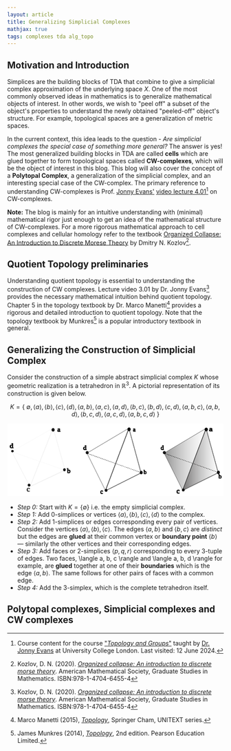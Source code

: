 ```yaml
---
layout: article
title: Generalizing Simplicial Complexes 
mathjax: true
tags: complexes tda alg_topo
---
```


## Motivation and Introduction
Simplices are the building blocks of TDA that combine to give a simplicial complex approximation of the underlying space $X$. One of the most commonly observed ideas in mathematics is to generalize mathematical objects of interest. In other words, we wish to "peel off" a subset of the object's properties to understand the newly obtained "peeled-off" object's structure. For example, topological spaces are a generalization of metric spaces. 

In the current context, this idea leads to the question - *Are simplicial complexes the special case of something more general?* The answer is yes! The most generalized building blocks in TDA are called **cells** which are glued together to form topological spaces called **CW-complexes**, which will be the object of interest in this blog. This blog will also cover the concept of a **Polytopal Complex**, a generalization of the simplicial complex, and an interesting special case of the CW-complex. The primary reference to understanding CW-complexes is Prof. [Jonny Evans'](http://jde27.uk/) [video lecture 4.01](https://www.homepages.ucl.ac.uk/~ucahjde/tg/html/cw-01.html)[^1] on CW-complexes.

**Note:** The blog is mainly for an intuitive understanding with (minimal) mathematical rigor just enough to get an idea of the mathematical structure of CW-complexes. For a more rigorous mathematical approach to cell complexes and cellular homology refer to the textbook [Organized Collapse: An Introduction to Discrete Morese Theory](https://www.maa.org/press/maa-reviews/organized-collapse-an-introduction-to-discrete-morse-theory) by Dmitry N. Kozlov[^2].

## Quotient Topology preliminaries
Understanding quotient topology is essential to understanding the construction of CW complexes. Lecture video 3.01 by Dr. Jonny Evans[^2] provides the necessary mathematical intuition behind quotient topology. Chapter 5 in the topology textbook by Dr. Marco Manetti[^3] provides a rigorous and detailed introduction to quotient topology. Note that the topology textbook by Munkres[^4] is a popular introductory textbook in general.


## Generalizing the Construction of Simplicial Complex
Consider the construction of a simple abstract simplicial complex $K$ whose geometric realization is a tetrahedron in $\mathbb{R}^3$. A pictorial representation of its construction is given below.

 $$
 K = \left \lbrace \  \emptyset, \langle a \rangle, \langle b \rangle, \langle c \rangle, \langle d \rangle, \langle a,b \rangle, \langle a,c \rangle, \langle a,d \rangle, \langle b,c \rangle, \langle b,d \rangle, \langle c,d \rangle, \langle a,b,c \rangle, \langle a,b,d \rangle, \langle b,c,d \rangle, \langle a,c,d \rangle, \langle a,b,c,d \rangle  \ \right \rbrace
 $$

![tetrahedron](/images/drawing_tetra_2.svg)

* *Step 0:* Start with $K = \{ \emptyset \}$ i.e. the empty simplicial complex.
* *Step 1:* Add 0-simplices or vertices $\langle a \rangle, \langle b \rangle, \langle c \rangle, \langle d \rangle$ to the complex.
* *Step 2:* Add $1$-simplices or edges corresponding every pair of vertices. Consider the vertices $\langle a \rangle, \langle b \rangle, \langle c \rangle$. The edges $\langle a,b \rangle$ and $\langle b,c \rangle$ are *distinct* but the edges are **glued** at their common vertex or **boundary point** $\langle b \rangle$ — similarly the other vertices and their corresponding edges.
* *Step 3:* Add faces or 2-simplices $\langle p, q, r \rangle$ corresponding to every $3$-tuple of edges. Two faces, \langle a, b, c \rangle and \langle a, b, d \rangle for example, are **glued** together at one of their **boundaries** which is the edge $\langle a, b \rangle$. The same follows for other pairs of faces with a common edge.
* *Step 4:* Add the 3-simplex, which is the complete tetrahedron itself.


## Polytopal complexes, Simplicial complexes and CW complexes



[^1]: Course content for the course ["_Topology and Groups_"](https://www.homepages.ucl.ac.uk/~ucahjde/tg/html/index.html) taught by [Dr. Jonny Evans](https://www.homepages.ucl.ac.uk/~ucahjde/tg/html/index.html) at University College London. Last visited: 12 June 2024.
[^2]: Kozlov, D. N. (2020). [_Organized collapse: An introduction to discrete morse theory_](https://maa.org/press/maa-reviews/organized-collapse-an-introduction-to-discrete-morse-theory). American Mathematical Society, Graduate Studies in Mathematics. ISBN:978-1-4704-6455-4
[^3]: Marco Manetti (2015), [_Topology_](https://doi.org/10.1007/978-3-319-16958-3), Springer Cham, UNITEXT series.
[^4]: James Munkres (2014), [_Topology_](https://people.math.ethz.ch/~dkosanovic/24-FS/Munkres-Topology.pdf), 2nd edition. Pearson Education Limited.


